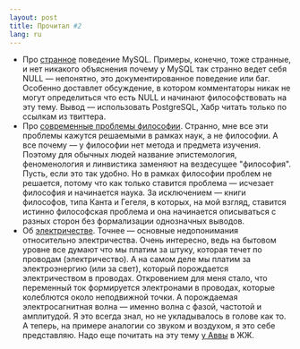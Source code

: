 ```yaml
---
layout: post
title: Прочитал #2 
lang: ru
---
```


* Про [странное](http://habrahabr.ru/post/164085/) поведение MySQL. Примеры, конечно, тоже странные, и нет никакого объяснения почему у MySQL так странно ведет себя NULL — непонятно, это документированное поведение или баг. Особенно доставлет обсуждение, в котором комментаторы никак не могут определиться что есть NULL и начинают философствовать на эту тему. Вывод — использовать PostgreSQL, Хабр читать только по ссылкам из твиттера. 
* Про [современные проблемы философии](http://tnp.com/posts/6051-5-glavnykh-filosofskikh-problem-sovremennosti-priroda-vospriyatiya-sushchnost-soznaniya-i-demokratiya). Странно, мне все эти проблемы кажутся решаемыми в рамках наук, а не философии. А все почему — у философии нет метода и предмета изучения. Поэтому для обычных людей название эпистемология, феноменология и линвистика заменяют на вездесущее "философия". Пусть, если это так удобно. Но в рамках философии проблем не решается, потому что как только ставится проблема — исчезает философия и начинается наука. За исключением — книги философов, типа Канта и Гегеля, в которых, на мой взгляд, ставится истинно философская проблема и она начинается описываться с разных сторон без формализации однозначных выводов. 
* Об [электричестве](http://amasci.com/miscon/energ1.html). Точнее — основные недопонимания относительно электричества. Очень интересно, ведь на бытовом уровне все думают что мы платим за штуку, которая течет по проводам (электричество). А на самом деле мы платим за электроэнергию (или за свет), который порождается электричеством в проводах. Откровением для меня стало, что переменный ток формируется электронами в проводах, которые колеблются около неподвижной точки. А порождаемая электросагнитная волна — именно волна с фазой, частотой и амплитудой. Я это всегда знал, но не укладывалось в голове как то. А теперь, на примере аналогии со звуком и воздухом, я это себе представляю. Надо еще почитать на эту тему [у Аввы](http://avva.livejournal.com/2513459.html) в ЖЖ. 
